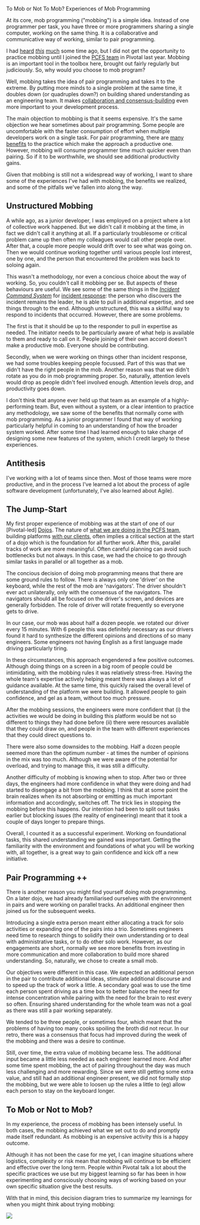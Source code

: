 ﻿ To Mob or Not To Mob? Experiences of Mob Programming

At its core, mob programming ("mobbing") is a simple idea. Instead of one programmer per task, you have three or more programmers sharing a single computer, working on the same thing. It is a collaborative and communicative way of working, similar to pair programming. 

I had [heard](https://news.ycombinator.com/item?id=11854541) [*this*](https://blog.newrelic.com/engineering/mob-programming-campfire/) [much](https://www.infoq.com/news/2015/11/unruly-mob-programming) some time ago, but I did not get the opportunity to practice mobbing until I joined the [PCFS team](https://pivotal.io/services/pcf-solutions) in Pivotal last year. Mobbing is an important tool in the toolbox here, brought out fairly regularly but judiciously. So, why would you choose to mob program? 

<!--more-->

Well, mobbing takes the idea of pair programming and takes it to the extreme. By putting more minds to a single problem at the same time, it doubles down (or quadruples down?) on building shared understanding as an engineering team. It makes [collaboration and consensus-building](http://sedano.org/toddsedano/2017/10/23/considerate-pair-programming.html)  even more important to your development process.

The main objection to mobbing is that it seems expensive. It's the same objection we hear sometimes about pair programming. Some people are uncomfortable with the faster consumption of effort when multiple developers work on a single task. For pair programming, there are [many benefits](https://www.slideshare.net/motochan/agile-the-pivotal-way-compressed/89) to the practice which make the approach a productive one. However, mobbing will consume programmer time much quicker even than pairing. So if it to be worthwhile, we should see additional productivity gains.

Given that mobbing is still not a widespread way of working, I want to share some of the experiences I've had with mobbing, the benefits we realized, and some of the pitfalls we've fallen into along the way.

## Unstructured Mobbing

A while ago, as a junior developer, I was employed on a project where a lot of collective work happened. But we didn't call it mobbing at the time, in fact we didn't call it anything at all. If a particularly troublesome or critical problem came up then often my colleagues would call other people over. After that, a couple more people would drift over to see what was going on. Then we would continue working together until various people lost interest, one by one, and the person that encountered the problem was back to soloing again. 


This wasn't a methodology, nor even a concious choice about the way of working. So, you couldn't call it mobbing per se. But aspects of these behaviours are useful. We see some of the same things in the [*Incident Command System*](https://www.usenix.org/conference/srecon18americas/presentation/chapman) for [incident response](https://www.heavybit.com/library/video/every-minute-counts-coordinating-herokus-incident-response/): the person who discovers the incident remains the leader, he is able to pull in additional expertise, and see things through to the end. Although unstructured, this was a skillful way to respond to incidents that occurred. However, there are some problems.

The first is that it should be up to the responder to pull in expertise as needed. The initiator needs to be particularly aware of what help is available to them and ready to call on it. People joining of their own accord doesn't make a productive mob. Everyone should be contributing. 

Secondly, when we were working on things other than incident response, we had some troubles keeping people focussed. Part of this was that we didn't have the right people in the mob. Another reason was that we didn't rotate as you do in mob programming proper. So, naturally, attention levels would drop as people didn't feel involved enough. Attention levels drop, and productivity goes down. 

I don't think that anyone ever held up that team as an example of a highly-performing team. But, even without a system, or a clear intention to practice any methodology, we saw some of the benefits that normally come with mob programming. As a junior programmer I found that way of working particularly helpful in coming to an understanding of how the broader system worked. After some time I had learned enough to take charge of designing some new features of the system, which I credit largely to these experiences.

## Antithesis

I've working with a lot of teams since then. Most of those teams were more productive, and in the process I've learned a lot about the process of agile software development (unfortunately, I've also learned about Agile). 
## The Jump-Start

My first proper experience of mobbing was at the start of one of our [Pivotal-led] [Dojos](https://medium.com/@dormaindrewitz/secrets-of-successful-cloud-foundry-adopters-232193111b18). The nature of [what we are doing in the PCFS team](https://www.youtube.com/watch?v=ccKy6Np7Jxo), building platforms [with our clients](https://blog.usejournal.com/why-is-pivotals-dojo-so-good-c96cdb497ddf), often implies a critical section at the start of a dojo which is the foundation for all further work. After this, parallel tracks of work are more meaningful. Often careful planning can avoid such bottlenecks but not always. In this case, we had the choice to go through similar tasks in parallel or all together as a mob. 

The concious decision of doing mob programming means that there are some ground rules to follow. There is always only one 'driver' on the keyboard, while the rest of the mob are 'navigators'. The driver shouldn't ever act unilaterally, only with the consensus of the navigators. The navigators should all be focused on the driver's screen, and devices are generally forbidden. The role of driver will rotate frequently so everyone gets to drive.

In our case, our mob was about half a dozen people. we rotated our driver every 15 minutes. With 6 people this was definitely necessary as our drivers found it hard to synthesize the different opinions and directions of so many engineers. Some engineers not having English as a first language made driving particularly tiring. 

In these circumstances, this approach engendered a few positive outcomes. Although doing things on a screen in a big room of people could be intimidating, with the mobbing rules it was relatively stress-free. Having the whole team's expertise actively helping meant there was always a lot of guidance available. At the same time, this quickly raised the overall level of understanding of the platform we were building. It allowed people to gain confidence, and gel as a team, without too much pressure.

After the mobbing sessions, the engineers were more confident that (i) the activities we would be doing in building this platform would be not so different to things they had done before (ii) there were resources available that they could draw on, and people in the team with different experiences that they could direct questions to.

There were also some downsides to the mobbing. Half a dozen people seemed more than the optimum number - at times the number of opinions in the mix was too much. Although we were aware of the potential for overload, and trying to manage this, it was still a difficulty. 

Another difficulty of mobbing is knowing when to stop. After two or three days, the engineers had more confidence in what they were doing and had started to disengage a bit from the mobbing. I think that at some point the brain realizes when its not absorbing or emitting as much important information and accordingly, switches off. The trick lies in stopping the mobbing before this happens. Our intention had been to split out tasks earlier but blocking issues (the reality of engineering) meant that it took a couple of days longer to prepare things. 

Overall, I counted it as a successful experiment. Working on foundational tasks, this shared understanding we gained was important.  Getting the familiarity with the environment and foundations of what you will be working with, all together, is a great way to gain confidence and kick off a new initiative. 

## Pair Programming ++

There is another reason you might find yourself doing mob programming. On a later dojo, we had already familiarised ourselves with the environment in pairs and were working on parallel tracks. An additional engineer then joined us for the subsequent weeks.

Introducing a single extra person meant either allocating a track for solo activities or expanding one of the pairs into a trio. Sometimes engineers need time to research things to solidify their own understanding or to deal with administrative tasks, or to do other solo work. However, as our engagements are short, normally we see more benefits from investing in more communication and more collaboration to build more shared understanding. So, naturally, we chose to create a small mob.

Our objectives were different in this case.  We expected an additional person in the pair to contribute additional ideas, stimulate additional discourse and to speed up the track of work a little. A secondary goal was to use the time each person spent driving as a time box to better balance the need for intense concentration while pairing with the need for the brain to rest every so often. Ensuring shared understanding for the whole team was not a goal as there was still a pair working separately. 

We tended to be three people, or sometimes four, which meant that the problems of having too many cooks spoiling the broth did not recur. In our retro, there was a consensus that focus had improved during the week of the mobbing and there was a desire to continue.  

Still, over time, the extra value of mobbing became less. The additional input became a little less needed as each engineer learned more. And after some time spent mobbing, the act of pairing throughout the day was much less challenging and more rewarding. Since we were still getting some extra value, and still had an additional engineer present, we did not formally stop the mobbing, but we were able to loosen up the rules a little to (eg) allow each person to stay on the keyboard longer.


## To Mob or Not to Mob?

In my experience, the process of mobbing has been intensely useful. In both cases, the mobbing achieved what we set out to do and promptly made itself redundant. As mobbing is an expensive activity this is a happy outcome.  

Although it has not been the case for me yet, I can imagine situations where logistics, complexity or risk mean that mobbing will continue to be efficient and effective over the long term. People within Pivotal talk a lot about the specific practices we use but my biggest learning so far has been in how experimenting and consciously choosing ways of working based on your own specific situation give the best results. 

With that in mind, this decision diagram tries to summarize my learnings for when you might think about trying mobbing:

<img src="{{site.url}}/img/whentotrymobbing.png"/>
